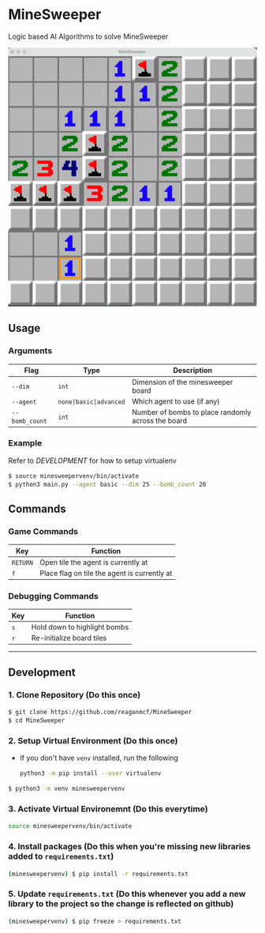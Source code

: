 # MineSweeper
Logic based AI Algorithms to solve MineSweeper

![](./minesweeper.gif)

## Usage

### Arguments

|Flag| Type | Description |
|----|------|-------------|
|`--dim`|`int`|Dimension of the minesweeper board|
|`--agent`|`none\|basic\|advanced`|Which agent to use (if any)|
|`--bomb_count`|`int`|Number of bombs to place randomly across the board|

### Example
Refer to _DEVELOPMENT_ for how to setup virtualenv
```bash
$ source minesweepervenv/bin/activate
$ python3 main.py --agent basic --dim 25 --bomb_count 20
```

## Commands

### Game Commands
|Key|       Function             |
|---|----------------------------|
|`RETURN`|Open tile the agent is currently at|
|`f`|Place flag on tile the agent is currently at|


### Debugging Commands

|Key|       Function             |
|---|----------------------------|
|`s`|Hold down to highlight bombs|
|`r`|Re-initialize board tiles   |

---

## Development
### 1. Clone Repository (Do this once)
```bash
$ git clone https://github.com/reaganmcf/MineSweeper
$ cd MineSweeper
```

### 2. Setup Virtual Environment (Do this once)
- If you don't have `venv` installed, run the following
  ```bash
  python3 -m pip install --user virtualenv
  ```

```bash
$ python3 -m venv minesweepervenv
```

### 3. Activate Virtual Environemnt (Do this everytime)
```bash
source minesweepervenv/bin/activate
```

### 4. Install packages (Do this when you're missing new libraries added to `requirements.txt`)

```bash
(minesweepervenv) $ pip install -r requirements.txt
```

### 5. Update `requirements.txt` (Do this whenever you add a new library to the project so the change is reflected on github)
```bash
(minesweepervenv) $ pip freeze > requirements.txt
```
